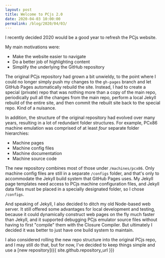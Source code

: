 ```yaml
---
layout: post
title: Welcome to PCjs 2.0
date: 2020-04-03 10:00:00
permalink: /blog/2020/04/03/
---
```


I recently decided 2020 would be a good year to refresh the PCjs website.

My main motivations were:

  - Make the website easier to navigate
  - Do a better job of highlighting content
  - Simplify the underlying the GitHub repository

The original PCjs repository had grown a bit unwieldy, to the point where I could no longer simply push my changes to the
`gh-pages` branch and let GitHub Pages automatically rebuild the site.  Instead, I had to create a special (private) repo that
was nothing more than a copy of the main repo, periodically pull all the changes from the main repo, perform a local Jekyll
rebuild of the entire site, and then commit the rebuilt site back to the special repo.  Kind of a nuisance.

In addition, the structure of the original repository had evolved over many years, resulting in a lot of redundant folder
structures.  For example, PCx86 machine emulation was comprised of at least *four* separate folder hierarchies:

  - Machine pages
  - Machine config files
  - Machine documentation
  - Machine source code

The new repository combines most of those under `/machines/pcx86`.  Only machine config files are still in a separate
`/configs` folder, and that's only to accommodate the Jekyll build system that GitHub Pages uses.  My Jekyll page templates
need access to PCjs machine configuration files, and Jekyll data files must be placed in a specially designated folder,
so I chose `/configs`.

And speaking of Jekyll, I also decided to ditch my old Node-based web server.  It still offered some advantages for local
development and testing, because it could dynamically construct web pages on the fly much faster than Jekyll, and it supported
debugging PCjs emulator source files without having to first "compile" them with the Closure Compiler.  But ultimately I
decided it was better to just have one build system to maintain.

I also considered rolling the new repo structure into the original PCjs repo, and I may still do that, but for now, I've
decided to keep things simple and use a [new repository]({{ site.github.repository_url }})
